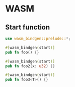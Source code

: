 # WASM

## Start function
```rust
use wasm_bindgen::prelude::*;

#[wasm_bindgen(start)]
pub fn foo() {}

#[wasm_bindgen(start)]
pub fn foo2(x: u32) {}

#[wasm_bindgen(start)]
pub fn foo3<T>() {}
```
